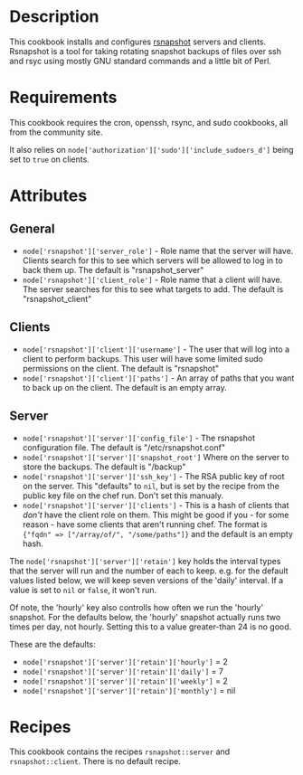 Description
===========
This cookbook installs and configures [rsnapshot][rsnapshot] servers and
clients.  Rsnapshot is a tool for taking rotating snapshot backups of
files over ssh and rsyc using mostly GNU standard commands and a little
bit of Perl.

Requirements
============
This cookbook requires the cron, openssh, rsync, and sudo cookbooks, all
from the community site.

It also relies on `node['authorization']['sudo']['include_sudoers_d']`
being  set to `true` on clients.

Attributes
==========
General
-------
* `node['rsnapshot']['server_role']` - Role name that the server will
  have.  Clients search for this to see which servers will be allowed to
  log in to back them up.  The default is "rsnapshot_server"
* `node['rsnapshot']['client_role']` - Role name that a client will
  have.  The server searches for this to see what targets to add.  The
  default is "rsnapshot_client"

Clients
-------
* `node['rsnapshot']['client']['username']` - The user that will log into
  a client to perform backups.  This user will have some limited sudo
  permissions on the client. The default is "rsnapshot"
* `node['rsnapshot']['client']['paths']` - An array of paths that you
  want to back up on the client. The default is an empty array.

Server
------
* `node['rsnapshot']['server']['config_file']` - The rsnapshot
  configuration file. The default is  "/etc/rsnapshot.conf"
* `node['rsnapshot']['server']['snapshot_root']` Where on the server to
  store the backups. The default is "/backup"
* `node['rsnapshot']['server']['ssh_key']` - The RSA public key of root
  on the server.  This "defaults" to `nil`, but is set by the recipe
  from the public key file on the chef run.  Don't set this manualy.
* `node['rsnapshot']['server']['clients']` - This is a hash of clients
  that _don't_ have the client role on them.  This might be good if you -
  for some reason - have some clients that aren't running chef.  The
  format is `{"fqdn" => ["/array/of/", "/some/paths"]}` and the default
  is an empty hash.

The `node['rsnapshot']['server']['retain']` key holds the interval types
that the server will run and the number of each to keep. e.g. for the
default values listed below, we will keep seven versions of the 'daily'
interval.  If a value is set to `nil` or `false`, it won't run.

Of note, the 'hourly' key also controlls how often we run the 'hourly'
snapshot.  For the defaults below, the 'hourly' snapshot actually runs
two times per day, not hourly.  Setting this to a value greater-than 24
is no good.

These are the defaults:
* `node['rsnapshot']['server']['retain']['hourly']` = 2
* `node['rsnapshot']['server']['retain']['daily']` = 7
* `node['rsnapshot']['server']['retain']['weekly']` = 2
* `node['rsnapshot']['server']['retain']['monthly']` = nil

Recipes
=======
This cookbook contains the recipes `rsnapshot::server` and
`rsnapshot::client`.  There is no default recipe.

[rsnapshot]: http://www.rsnapshot.org/
